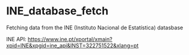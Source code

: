 # INE_database_fetch
Fetching data from the INE (Instituto Nacional de Estatística) datasbase

INE API:
https://www.ine.pt/xportal/xmain?xpid=INE&xpgid=ine_api&INST=322751522&xlang=pt
